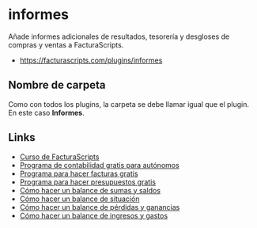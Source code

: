 # informes
Añade informes adicionales de resultados, tesorería y desgloses de compras y ventas a FacturaScripts.
- https://facturascripts.com/plugins/informes

## Nombre de carpeta
Como con todos los plugins, la carpeta se debe llamar igual que el plugin. En este caso **Informes**.

## Links
- [Curso de FacturaScripts](https://youtube.com/playlist?list=PLNxcJ5CWZ8V6nfeVu6vieKI_d8a_ObLfY)
- [Programa de contabilidad gratis para autónomos](https://facturascripts.com/software-contabilidad)
- [Programa para hacer facturas gratis](https://facturascripts.com/programa-para-hacer-facturas)
- [Programa para hacer presupuestos gratis](https://facturascripts.com/programa-de-presupuestos)
- [Cómo hacer un balance de sumas y saldos](https://facturascripts.com/publicaciones/como-hacer-un-balance-de-sumas-y-saldos)
- [Cómo hacer un balance de situación](https://facturascripts.com/publicaciones/como-hacer-un-balance-de-situacion)
- [Cómo hacer un balance de pérdidas y ganancias](https://facturascripts.com/publicaciones/como-hacer-un-balance-de-perdidas-y-ganancias)
- [Cómo hacer un balance de ingresos y gastos](https://facturascripts.com/publicaciones/como-hacer-un-balance-de-ingresos-y-gastos)